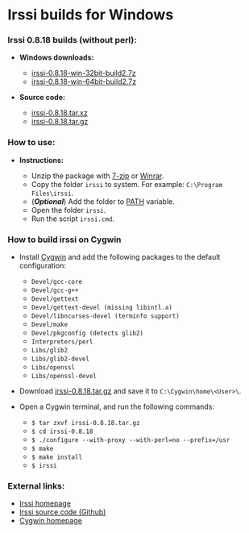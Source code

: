 Irssi builds for Windows
========================

### Irssi 0.8.18 builds (without perl):

  * **Windows downloads:**
    * [irssi-0.8.18-win-32bit-build2.7z](https://github.com/q3aql/irssi-win/releases/download/v0.8.18_2/irssi-0.8.18-win-32bit-build2.7z)
    * [irssi-0.8.18-win-64bit-build2.7z](https://github.com/q3aql/irssi-win/releases/download/v0.8.18_2/irssi-0.8.18-win-64bit-build2.7z)
  
  * **Source code:**
    * [irssi-0.8.18.tar.xz](https://github.com/q3aql/irssi-win/releases/download/v0.8.18_2/irssi-0.8.18.tar.xz)
    * [irssi-0.8.18.tar.gz](https://github.com/q3aql/irssi-win/releases/download/v0.8.18_2/irssi-0.8.18.tar.gz)

### How to use:

* **Instructions:**

    * Unzip the package with [7-zip](http://www.7-zip.org/) or [Winrar](http://www.rarlab.com/).
    * Copy the folder `irssi` to system. For example: `C:\Program Files\irssi`.
    * (_**Optional**_) Add the folder to [PATH](https://www.google.es/search?q=add+folder+to+PATH+on+Windows) variable.
    * Open the folder `irssi`.
    * Run the script `irssi.cmd`.

### How to build irssi on Cygwin

  * Install [Cygwin](http://cygwin.com/) and add the following packages to the default configuration:

    * `Devel/gcc-core`
    * `Devel/gcc-g++`
    * `Devel/gettext`
    * `Devel/gettext-devel (missing libintl.a)`
    * `Devel/libncurses-devel (terminfo support)`
    * `Devel/make`
    * `Devel/pkgconfig (detects glib2)`
    * `Interpreters/perl`
    * `Libs/glib2`
    * `Libs/glib2-devel`
    * `Libs/openssl`
    * `Libs/openssl-devel`

  * Download [irssi-0.8.18.tar.gz](https://github.com/q3aql/irssi-win/releases/download/v0.8.18_2/irssi-0.8.18.tar.gz) and save it to `C:\Cygwin\home\<User>\`.
  * Open a Cygwin terminal, and run the following commands:

    * `$ tar zxvf irssi-0.8.18.tar.gz`
    * `$ cd irssi-0.8.18`
    * `$ ./configure --with-proxy --with-perl=no --prefix=/usr`
    * `$ make`
    * `$ make install`
    * `$ irssi`

### External links:

  * [Irssi homepage](http://irssi.org/)
  * [Irssi source code (Github)](https://github.com/irssi/irssi)
  * [Cygwin homepage](https://www.cygwin.com/)
